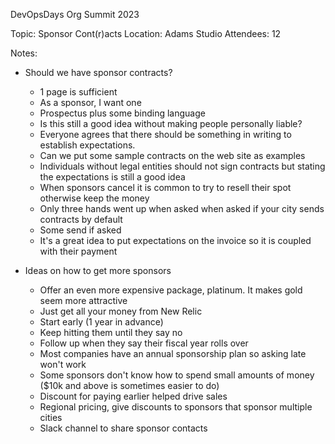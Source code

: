DevOpsDays Org Summit 2023

Topic: Sponsor Cont(r)acts
Location: Adams Studio
Attendees: 12

Notes:
 - Should we have sponsor contracts?
    - 1 page is sufficient
    - As a sponsor, I want one
    - Prospectus plus some binding language
    - Is this still a good idea without making people personally liable?
    - Everyone agrees that there should be something in writing to establish expectations.
    - Can we put some sample contracts on the web site as examples
    - Individuals without legal entities should not sign contracts but stating the expectations is still a good idea
    - When sponsors cancel it is common to try to resell their spot otherwise keep the money
    - Only three hands went up when asked when asked if your city sends contracts by default
    - Some send if asked
    - It's a great idea to put expectations on the invoice so it is coupled with their payment

 - Ideas on how to get more sponsors
   - Offer an even more expensive package, platinum.  It makes gold seem more attractive
   - Just get all your money from New Relic
   - Start early (1 year in advance)
   - Keep hitting them until they say no
   - Follow up when they say their fiscal year rolls over
   - Most companies have an annual sponsorship plan so asking late won't work
   - Some sponsors don't know how to spend small amounts of money ($10k and above is sometimes easier to do)
   - Discount for paying earlier helped drive sales
   - Regional pricing, give discounts to sponsors that sponsor multiple cities
   - Slack channel to share sponsor contacts



